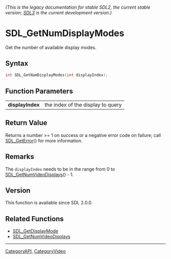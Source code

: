 ###### (This is the legacy documentation for stable SDL2, the current stable version; [SDL3](https://wiki.libsdl.org/SDL3/) is the current development version.)
# SDL_GetNumDisplayModes

Get the number of available display modes.

## Syntax

```c
int SDL_GetNumDisplayModes(int displayIndex);

```

## Function Parameters

|                      |                                   |
| -------------------- | --------------------------------- |
| **displayIndex**     | the index of the display to query |

## Return Value

Returns a number >= 1 on success or a negative error code on failure; call
[SDL_GetError](SDL_GetError)() for more information.

## Remarks

The `displayIndex` needs to be in the range from 0 to
[SDL_GetNumVideoDisplays](SDL_GetNumVideoDisplays)() - 1.

## Version

This function is available since SDL 2.0.0.

## Related Functions

* [SDL_GetDisplayMode](SDL_GetDisplayMode)
* [SDL_GetNumVideoDisplays](SDL_GetNumVideoDisplays)

----
[CategoryAPI](CategoryAPI), [CategoryVideo](CategoryVideo)


